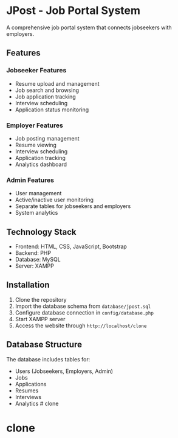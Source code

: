 # JPost - Job Portal System

A comprehensive job portal system that connects jobseekers with employers.

## Features

### Jobseeker Features
- Resume upload and management
- Job search and browsing
- Job application tracking
- Interview scheduling
- Application status monitoring

### Employer Features
- Job posting management
- Resume viewing
- Interview scheduling
- Application tracking
- Analytics dashboard

### Admin Features
- User management
- Active/inactive user monitoring
- Separate tables for jobseekers and employers
- System analytics

## Technology Stack
- Frontend: HTML, CSS, JavaScript, Bootstrap
- Backend: PHP
- Database: MySQL
- Server: XAMPP

## Installation
1. Clone the repository
2. Import the database schema from `database/jpost.sql`
3. Configure database connection in `config/database.php`
4. Start XAMPP server
5. Access the website through `http://localhost/clone`

## Database Structure
The database includes tables for:
- Users (Jobseekers, Employers, Admin)
- Jobs
- Applications
- Resumes
- Interviews
- Analytics # clone
# clone
